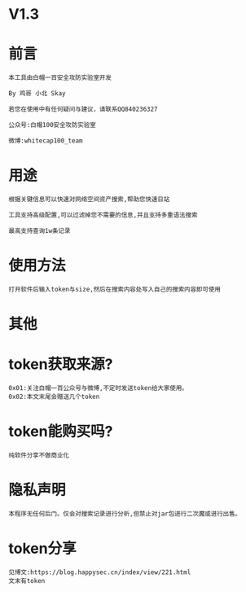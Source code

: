 # V1.3


# 前言

    本工具由白帽一百安全攻防实验室开发

    By 鸡哥 小北 Skay 

    若您在使用中有任何疑问与建议，请联系QQ840236327

    公众号:白帽100安全攻防实验室
    
    微博:whitecap100_team


# 用途

    根据关键信息可以快速对网络空间资产搜索,帮助您快速日站 

    工具支持高级配置,可以过滤掉您不需要的信息,并且支持多重语法搜索
    
    最高支持查询1w条记录


# 使用方法
    
    打开软件后输入token与size,然后在搜索内容处写入自己的搜索内容即可使用

# 其他

   # token获取来源?

    0x01:关注白帽一百公众号与微博,不定时发送token给大家使用。
    0x02:本文末尾会赠送几个token

   # token能购买吗?

    纯软件分享不做商业化

# 隐私声明

    本程序无任何后门。仅会对搜索记录进行分析,但禁止对jar包进行二次魔或进行出售。


# token分享 

    见博文:https://blog.happysec.cn/index/view/221.html
    文末有token


